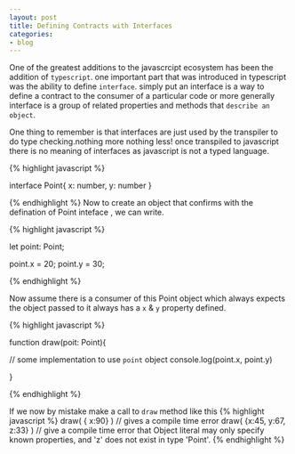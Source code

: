 ```yaml
---
layout: post
title: Defining Contracts with Interfaces
categories:
- blog
---
```


One of the greatest additions to the javascrcipt ecosystem has been the addition of `typescript`. one important part that was introduced in typescript
was the ability to define `interface`. simply put an interface is a way to define a contract to the consumer of a particular 
code or more generally interface is a group of related properties and methods that `describe an object`.

One thing to remember is that interfaces are just used by the transpiler to do type checking.nothing more nothing less! once transpiled to javascript there is no meaning of interfaces as javascript is not a typed language.


{% highlight javascript %}

interface Point{
    x: number,
    y: number
 }

{% endhighlight %}
Now to create an object that confirms with  the defination of Point inteface , we can write.

{% highlight javascript %}

let point: Point;

point.x = 20;
point.y = 30;

{% endhighlight %}

Now assume there is a consumer of this Point object which always expects the object passed to it always has a `x` & `y` property defined.

{% highlight javascript %}

function draw(poit: Point){
  
  // some implementation to use `point` object
  console.log(point.x, point.y)

}

{% endhighlight %}

If we now by mistake make a call to `draw` method like this
{% highlight javascript %}
draw( { x:90} ) // gives a compile time error
draw( {x:45, y:67, z:33} ) // give a compile time error that Object literal may only specify known properties, and 'z' does not exist in type 'Point'.
{% endhighlight %}
